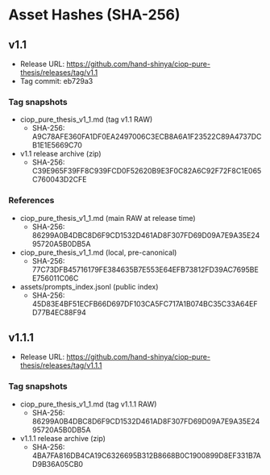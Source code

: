 # Asset Hashes (SHA-256)

## v1.1
- Release URL: https://github.com/hand-shinya/ciop-pure-thesis/releases/tag/v1.1
- Tag commit: eb729a3

### Tag snapshots
- ciop_pure_thesis_v1_1.md (tag v1.1 RAW)
  - SHA-256: A9C78AFE360FA1DF0EA2497006C3ECB8A6A1F23522C89A4737DCB1E1E5669C70
- v1.1 release archive (zip)
  - SHA-256: C39E965F39FF8C939FCD0F52620B9E3F0C82A6C92F72F8C1E065C760043D2CFE

### References
- ciop_pure_thesis_v1_1.md (main RAW at release time)
  - SHA-256: 86299A0B4DBC8D6F9CD1532D461AD8F307FD69D09A7E9A35E2495720A5B0DB5A
- ciop_pure_thesis_v1_1.md (local, pre-canonical)
  - SHA-256: 77C73DFB45716179FE384635B7E553E64EFB73812FD39AC7695BEE756011C06C
- assets/prompts_index.jsonl (public index)
  - SHA-256: 45D83E4BF51ECFB66D697DF103CA5FC717A1B074BC35C33A64EFD77B4EC88F94

## v1.1.1
- Release URL: https://github.com/hand-shinya/ciop-pure-thesis/releases/tag/v1.1.1

### Tag snapshots
- ciop_pure_thesis_v1_1.md (tag v1.1.1 RAW)
  - SHA-256: 86299A0B4DBC8D6F9CD1532D461AD8F307FD69D09A7E9A35E2495720A5B0DB5A
- v1.1.1 release archive (zip)
  - SHA-256: 4BA7FA816DB4CA19C6326695B312B8668B0C1900899D8EF331B7AD9B36A05CB0
